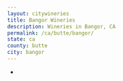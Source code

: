 ```yaml
---
layout: citywineries
title: Bangor Wineries
description: Wineries in Bangor, CA
permalink: /ca/butte/bangor/
state: ca
county: butte
city: bangor
---
```

-
